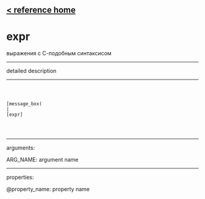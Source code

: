 [< reference home](ceammc_lib.html)
---

# expr


выражения с С-подобным синтаксисом

---

detailed description
<br>


---


```



[message_box(                                 
|
[expr]


            
```

---
arguments:

ARG_NAME: argument name<br>

---
properties:

@property_name: property name<br>


